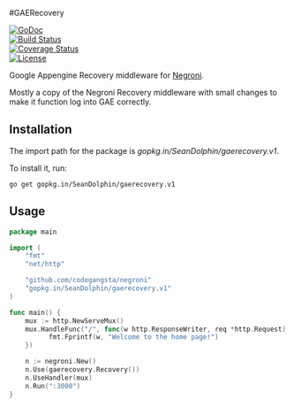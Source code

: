 #GAERecovery 

[![GoDoc](https://godoc.org/gopkg.in/SeanDolphin/gaerecovery.v1?status.png)](http://godoc.org/gopkg.in/SeanDolphin/gaerecovery.v1)  
[![Build Status](https://travis-ci.org/SeanDolphin/gaerecovery.svg?branch=master)](https://travis-ci.org/SeanDolphin/gaerecovery)  
[![Coverage Status](https://coveralls.io/repos/SeanDolphin/gaerecovery/badge.svg?branch=master)](https://coveralls.io/r/SeanDolphin/gaerecovery?branch=master)  
[![License](http://img.shields.io/:license-apache-blue.svg)](http://www.apache.org/licenses/LICENSE-2.0.html)

Google Appengine Recovery middleware for [Negroni](https://github.com/codegangsta/negroni).

Mostly a copy of the Negroni Recovery middleware with small changes to make it function
log into GAE correctly. 

## Installation

The import path for the package is *gopkg.in/SeanDolphin/gaerecovery.v1*.

To install it, run:

    go get gopkg.in/SeanDolphin/gaerecovery.v1
    
## Usage

~~~ go
package main

import (
    "fmt"
    "net/http"

    "github.com/codegangsta/negroni"
    "gopkg.in/SeanDolphin/gaerecovery.v1"
)

func main() {
    mux := http.NewServeMux()
    mux.HandleFunc("/", func(w http.ResponseWriter, req *http.Request) {
    	  fmt.Fprintf(w, "Welcome to the home page!")
    })

    n := negroni.New()
    n.Use(gaerecovery.Recovery())
    n.UseHandler(mux)
    n.Run(":3000")
}
~~~

